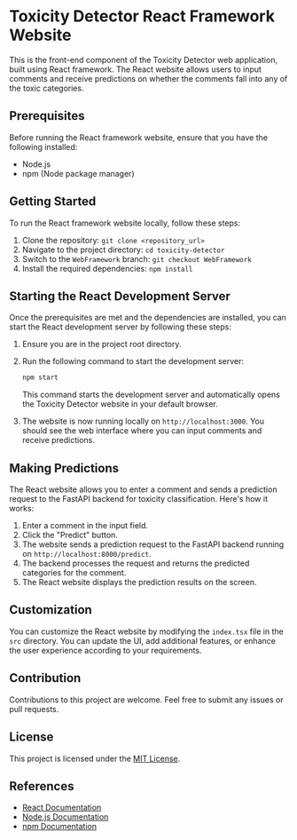 # Toxicity Detector React Framework Website

This is the front-end component of the Toxicity Detector web application, built using React framework. The React website allows users to input comments and receive predictions on whether the comments fall into any of the toxic categories.

## Prerequisites

Before running the React framework website, ensure that you have the following installed:

- Node.js
- npm (Node package manager)

## Getting Started

To run the React framework website locally, follow these steps:

1. Clone the repository: `git clone <repository_url>`
2. Navigate to the project directory: `cd toxicity-detector`
3. Switch to the `WebFramework` branch: `git checkout WebFramework`
4. Install the required dependencies: `npm install`

## Starting the React Development Server

Once the prerequisites are met and the dependencies are installed, you can start the React development server by following these steps:

1. Ensure you are in the project root directory.
2. Run the following command to start the development server:

   ```bash
   npm start
   ```

   This command starts the development server and automatically opens the Toxicity Detector website in your default browser.

3. The website is now running locally on `http://localhost:3000`. You should see the web interface where you can input comments and receive predictions.

## Making Predictions

The React website allows you to enter a comment and sends a prediction request to the FastAPI backend for toxicity classification. Here's how it works:

1. Enter a comment in the input field.
2. Click the "Predict" button.
3. The website sends a prediction request to the FastAPI backend running on `http://localhost:8000/predict`.
4. The backend processes the request and returns the predicted categories for the comment.
5. The React website displays the prediction results on the screen.

## Customization

You can customize the React website by modifying the `index.tsx` file in the `src` directory. You can update the UI, add additional features, or enhance the user experience according to your requirements.

## Contribution

Contributions to this project are welcome. Feel free to submit any issues or pull requests.

## License

This project is licensed under the [MIT License](LICENSE).

## References

- [React Documentation](https://reactjs.org/)
- [Node.js Documentation](https://nodejs.org/)
- [npm Documentation](https://docs.npmjs.com/)
